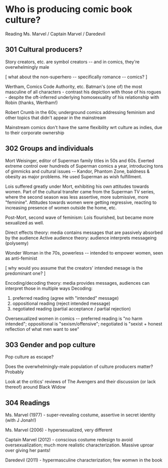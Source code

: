 # Who is producing comic book culture?

Reading Ms. Marvel / Captain Marvel / Daredevil

## 301 Cultural producers?
Story creators, etc. are symbol creators -- and in comics, they're overwhelmingly male

[ what about the non-superhero -- specifically romance -- comics? ]

Wertham, Comics Code Authority, etc.
Batman's (one of) the most masculine of all characters - contrast his depiction with those of his rogues - despite the oft-inferred underlying homosexuality of his relationship with Robin (thanks, Wertham!)

Robert Crumb in the 60s; underground comics addressing feminism and other topics that didn't appear in the mainstream

Mainstream comics don't have the same flexibility wrt culture as indies, due to their corporate ownership

## 302 Groups and individuals
Mort Weisinger, editor of Superman family titles in 50s and 60s. Exerted extreme control over hundreds of Superman comics a year, introducing tons of gimmicks and cultural issues -- Kandor, Phantom Zone, baldness & obesity as major problems. He used Superman as wish fulfillment.

Lois suffered greatly under Mort, exhibiting his own attitudes towards women. Part of the cultural transfer came from the Superman TV series, where the second season was less assertive, more submissive, more "feminine". Attitudes towards women were getting regressive, reacting to increasing presence of women outside the home, etc.

Post-Mort, second wave of feminism: Lois flourished, but became more sexualized as well.

Direct effects theory: media contains messages that are passively absorbed by the audience
Active audience theory: audience interprets messageing (polysemy)

Wonder Woman in the 70s, powerless -- intended to empower women, seen as anti-feminist

[ why would you assume that the creators' intended mesage is the predominant one? ]

Encoding/decoding theory: media provides messages, audiences can interpret those in multiple ways
Decoding:
1. preferred reading (agree with "intended" message)
2. oppositional reading (reject intended message)
3. negotiated reading (partial acceptance / partial rejection)

Oversexualized women in comics -- preferred reading is "no harm intended"; oppositional is "sexism/offensive"; negotiated is "sexist + honest reflection of what men want to see"

## 303 Gender and pop culture
Pop culture as escape?

Does the overwhelmingly-male population of culture producers matter? Probably

Look at the critics' reviews of The Avengers and their discussion (or lack thereof) around Black Widow

## 304 Readings
Ms. Marvel (1977) - super-revealing costume, assertive in secret identity (with J Jonah!)

Ms. Marvel (2006) - hypersexualized, very different

Captain Marvel (2012) - conscious costume redesign to avoid oversexualization; much more realistic characterization. Massive uproar over giving her pants!

Daredevil (2011) - hypermasculine characterization; few womwn in the book
